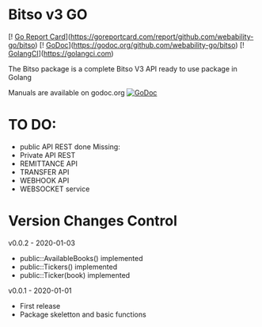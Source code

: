 Bitso v3 GO
=============================

[! [Go Report Card](https://goreportcard.com/badge/github.com/webability-go/bitso)](https://goreportcard.com/report/github.com/webability-go/bitso)
[! [GoDoc](https://godoc.org/github.com/webability-go/bitso?status.png)](https://godoc.org/github.com/webability-go/bitso)
[! [GolangCI](https://golangci.com/badges/github.com/webability-go/bitso.svg)](https://golangci.com)

The Bitso package is a complete Bitso V3 API ready to use package in Golang

Manuals are available on godoc.org [![GoDoc](https://godoc.org/github.com/webability-go/bitso?status.png)](https://godoc.org/github.com/webability-go/bitso)

TO DO:
======
- public API REST done
Missing:
- Private API REST
- REMITTANCE API
- TRANSFER API
- WEBHOOK API
- WEBSOCKET service

Version Changes Control
=======================

v0.0.2 - 2020-01-03
- public::AvailableBooks() implemented
- public::Tickers() implemented
- public::Ticker(book) implemented

v0.0.1 - 2020-01-01
- First release
- Package skeletton and basic functions
